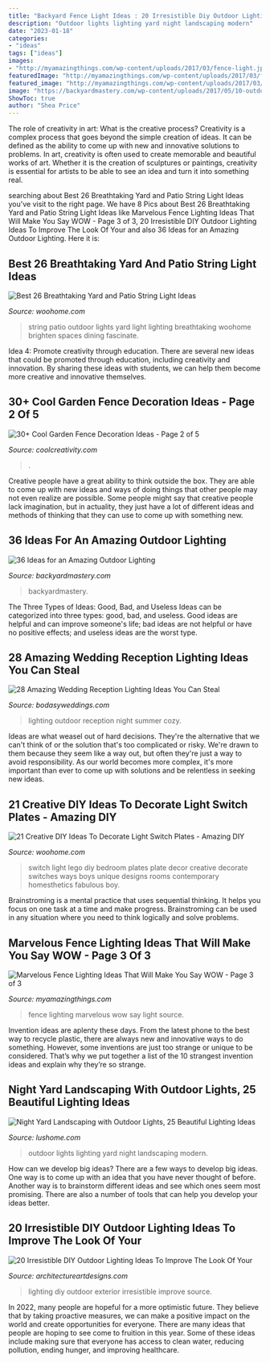 ```yaml
---
title: "Backyard Fence Light Ideas : 20 Irresistible Diy Outdoor Lighting Ideas To Improve The Look Of Your"
description: "Outdoor lights lighting yard night landscaping modern"
date: "2023-01-18"
categories:
- "ideas"
tags: ["ideas"]
images:
- "http://myamazingthings.com/wp-content/uploads/2017/03/fence-light.jpg"
featuredImage: "http://myamazingthings.com/wp-content/uploads/2017/03/fence-light.jpg"
featured_image: "http://myamazingthings.com/wp-content/uploads/2017/03/fence-light.jpg"
image: "https://backyardmastery.com/wp-content/uploads/2017/05/10-outdoor-lighting.jpg"
ShowToc: true
author: "Shea Price"
---
```



The role of creativity in art: What is the creative process?
Creativity is a complex process that goes beyond the simple creation of ideas. It can be defined as the ability to come up with new and innovative solutions to problems. In art, creativity is often used to create memorable and beautiful works of art. Whether it is the creation of sculptures or paintings, creativity is essential for artists to be able to see an idea and turn it into something real.

	

		
searching about Best 26 Breathtaking Yard and Patio String Light Ideas you've visit to the right page. We have 8 Pics about Best 26 Breathtaking Yard and Patio String Light Ideas like Marvelous Fence Lighting Ideas That Will Make You Say WOW - Page 3 of 3, 20 Irresistible DIY Outdoor Lighting Ideas To Improve The Look Of Your and also 36 Ideas for an Amazing Outdoor Lighting. Here it is:
		
    
## Best 26 Breathtaking Yard And Patio String Light Ideas

<img loading=lazy src="https://www.woohome.com/wp-content/uploads/2015/01/patio-outdoor-string-lights-woohome-2.jpg" onerror="this.onerror=null;this.src='https://tse4.mm.bing.net/th?id=OIP.Wdvr2SO52Vk9vGJGV5rJnQHaLD&amp;pid=15.1';" alt="Best 26 Breathtaking Yard and Patio String Light Ideas">

_Source: woohome.com_

>string patio outdoor lights yard light lighting breathtaking woohome brighten spaces dining fascinate. 

	

Idea 4: Promote creativity through education.
There are several new ideas that could be promoted through education, including creativity and innovation. By sharing these ideas with students, we can help them become more creative and innovative themselves.

    
## 30+ Cool Garden Fence Decoration Ideas - Page 2 Of 5

<img loading=lazy src="https://coolcreativity.com/wp-content/uploads/2016/06/Wheel-Cover-Fence-Flowers.jpg" onerror="this.onerror=null;this.src='https://tse4.mm.bing.net/th?id=OIP.bkbtUYOv1m6INudJ-P4AdAHaJ4&amp;pid=15.1';" alt="30+ Cool Garden Fence Decoration Ideas - Page 2 of 5">

_Source: coolcreativity.com_

>. 

	

Creative people have a great ability to think outside the box. They are able to come up with new ideas and ways of doing things that other people may not even realize are possible. Some people might say that creative people lack imagination, but in actuality, they just have a lot of different ideas and methods of thinking that they can use to come up with something new.

    
## 36 Ideas For An Amazing Outdoor Lighting

<img loading=lazy src="https://backyardmastery.com/wp-content/uploads/2017/05/10-outdoor-lighting.jpg" onerror="this.onerror=null;this.src='https://tse1.mm.bing.net/th?id=OIP.eEZ2lOMOzA-1Eikli4t0CAAAAA&amp;pid=15.1';" alt="36 Ideas for an Amazing Outdoor Lighting">

_Source: backyardmastery.com_

>backyardmastery. 

	

The Three Types of Ideas: Good, Bad, and Useless
Ideas can be categorized into three types: good, bad, and useless. Good ideas are helpful and can improve someone's life; bad ideas are not helpful or have no positive effects; and useless ideas are the worst type.

    
## 28 Amazing Wedding Reception Lighting Ideas You Can Steal

<img loading=lazy src="https://bodasyweddings.com/wp-content/uploads/2018/01/outdoor-wedding-lighting.jpg" onerror="this.onerror=null;this.src='https://tse1.mm.bing.net/th?id=OIP.CPsj7Ga32L9Z_2cHGshNfAHaR_&amp;pid=15.1';" alt="28 Amazing Wedding Reception Lighting Ideas You Can Steal">

_Source: bodasyweddings.com_

>lighting outdoor reception night summer cozy. 

	

Ideas are what weasel out of hard decisions. They're the alternative that we can't think of or the solution that's too complicated or risky. We're drawn to them because they seem like a way out, but often they're just a way to avoid responsibility. As our world becomes more complex, it's more important than ever to come up with solutions and be relentless in seeking new ideas.

    
## 21 Creative DIY Ideas To Decorate Light Switch Plates - Amazing DIY

<img loading=lazy src="https://www.woohome.com/wp-content/uploads/2013/10/DIY-Ways-To-Decorate-A-Light-Switch-Plate-21-2.jpg" onerror="this.onerror=null;this.src='https://tse2.mm.bing.net/th?id=OIP._mHV6JArIAtA_JEsyWkCMgHaJt&amp;pid=15.1';" alt="21 Creative DIY Ideas To Decorate Light Switch Plates - Amazing DIY">

_Source: woohome.com_

>switch light lego diy bedroom plates plate decor creative decorate switches ways boys unique designs rooms contemporary homesthetics fabulous boy. 

	

Brainstroming is a mental practice that uses sequential thinking. It helps you focus on one task at a time and make progress. Brainstroming can be used in any situation where you need to think logically and solve problems.

    
## Marvelous Fence Lighting Ideas That Will Make You Say WOW - Page 3 Of 3

<img loading=lazy src="http://myamazingthings.com/wp-content/uploads/2017/03/fence-light.jpg" onerror="this.onerror=null;this.src='https://tse4.mm.bing.net/th?id=OIP.e9tRlyivnv_n67T-PgJUHAHaE8&amp;pid=15.1';" alt="Marvelous Fence Lighting Ideas That Will Make You Say WOW - Page 3 of 3">

_Source: myamazingthings.com_

>fence lighting marvelous wow say light source. 

	

Invention ideas are aplenty these days. From the latest phone to the best way to recycle plastic, there are always new and innovative ways to do something. However, some inventions are just too strange or unique to be considered. That’s why we put together a list of the 10 strangest invention ideas and explain why they’re so strange.

    
## Night Yard Landscaping With Outdoor Lights, 25 Beautiful Lighting Ideas

<img loading=lazy src="https://www.lushome.com/wp-content/uploads/2015/06/modern-outdoor-lights-lighting-ideas-1.jpg" onerror="this.onerror=null;this.src='https://tse4.mm.bing.net/th?id=OIP.vnVrYbL8mo42iZqwYEf7KQHaKs&amp;pid=15.1';" alt="Night Yard Landscaping with Outdoor Lights, 25 Beautiful Lighting Ideas">

_Source: lushome.com_

>outdoor lights lighting yard night landscaping modern. 

	

How can we develop big ideas?
There are a few ways to develop big ideas. One way is to come up with an idea that you have never thought of before. Another way is to brainstorm different ideas and see which ones seem most promising. There are also a number of tools that can help you develop your ideas better.

    
## 20 Irresistible DIY Outdoor Lighting Ideas To Improve The Look Of Your

<img loading=lazy src="https://www.architectureartdesigns.com/wp-content/uploads/2016/08/8-25-e1471263306965-630x814.jpg" onerror="this.onerror=null;this.src='https://tse1.mm.bing.net/th?id=OIP._JeQWnDGdSUOFKLQTvT-RQHaJk&amp;pid=15.1';" alt="20 Irresistible DIY Outdoor Lighting Ideas To Improve The Look Of Your">

_Source: architectureartdesigns.com_

>lighting diy outdoor exterior irresistible improve source. 

	

In 2022, many people are hopeful for a more optimistic future. They believe that by taking proactive measures, we can make a positive impact on the world and create opportunities for everyone. There are many ideas that people are hoping to see come to fruition in this year. Some of these ideas include making sure that everyone has access to clean water, reducing pollution, ending hunger, and improving healthcare.

